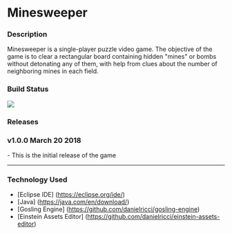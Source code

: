 # Minesweeper

### Description
Minesweeper is a single-player puzzle video game. The objective of the game is to clear a rectangular board containing hidden "mines" or bombs without detonating any of them, with help from clues about the number of neighboring mines in each field.

### Build Status
<img src="https://travis-ci.org/danielricci/minesweeper.svg?branch=master" />

### Releases
<h3>v1.0.0 March 20 2018</h3>
- This is the initial release of the game
<hr />

### Technology Used
* [Eclipse IDE] (https://eclipse.org/ide/)
* [Java]  (https://java.com/en/download/)
* [Gosling Engine]  (https://github.com/danielricci/gosling-engine)
* [Einstein Assets Editor]  (https://github.com/danielricci/einstein-assets-editor)
